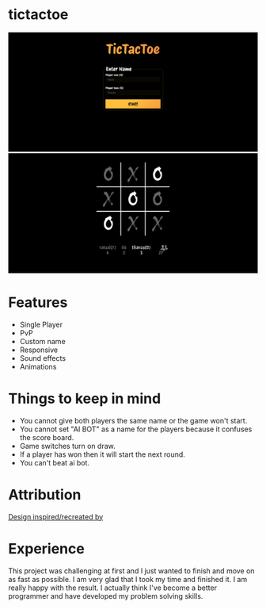 # tictactoe

![](imgs/splash-screen.png)
![](imgs/screen-shot.png)

# Features

- Single Player
- PvP
- Custom name
- Responsive
- Sound effects
- Animations

# Things to keep in mind

- You cannot give both players the same name or the game won't start.
- You cannot set "AI BOT" as a name for the players because it confuses the score board.
- Game switches turn on draw.
- If a player has won then it will start the next round.
- You can't beat ai bot.

# Attribution

[Design inspired/recreated by](https://playtictactoe.org/)

# Experience

This project was challenging at first and I just wanted to finish and move on as fast as possible. I am very glad that I took my time and finished it. I am really
happy with the result. I actually think I've become a better programmer and have developed my problem solving skills.
